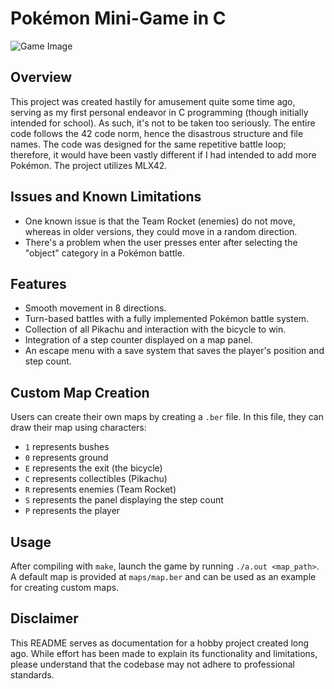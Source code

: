 # Pokémon Mini-Game in C

![Game Image](https://imgur.com/C96qb1j)

## Overview

This project was created hastily for amusement quite some time ago, serving as my first personal endeavor in C programming (though initially intended for school). As such, it's not to be taken too seriously. The entire code follows the 42 code norm, hence the disastrous structure and file names. The code was designed for the same repetitive battle loop; therefore, it would have been vastly different if I had intended to add more Pokémon. The project utilizes MLX42.

## Issues and Known Limitations

- One known issue is that the Team Rocket (enemies) do not move, whereas in older versions, they could move in a random direction.
- There's a problem when the user presses enter after selecting the "object" category in a Pokémon battle.

## Features

- Smooth movement in 8 directions.
- Turn-based battles with a fully implemented Pokémon battle system.
- Collection of all Pikachu and interaction with the bicycle to win.
- Integration of a step counter displayed on a map panel.
- An escape menu with a save system that saves the player's position and step count.

## Custom Map Creation

Users can create their own maps by creating a `.ber` file. In this file, they can draw their map using characters:
- `1` represents bushes
- `0` represents ground
- `E` represents the exit (the bicycle)
- `C` represents collectibles (Pikachu)
- `R` represents enemies (Team Rocket)
- `S` represents the panel displaying the step count
- `P` represents the player

## Usage

After compiling with `make`, launch the game by running `./a.out <map_path>`. A default map is provided at `maps/map.ber` and can be used as an example for creating custom maps.

## Disclaimer

This README serves as documentation for a hobby project created long ago. While effort has been made to explain its functionality and limitations, please understand that the codebase may not adhere to professional standards.
